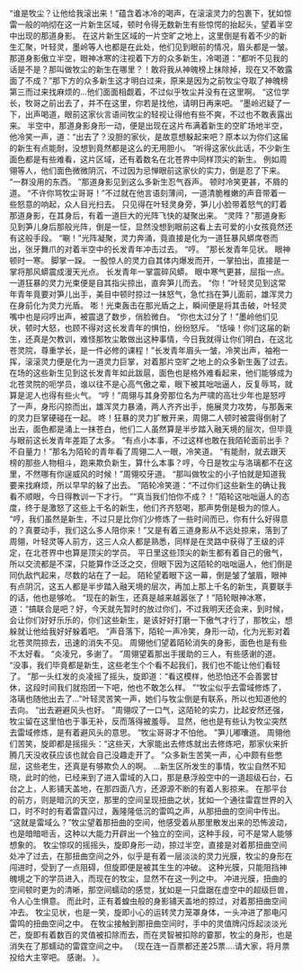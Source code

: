 “谁是牧尘？让他给我滚出来！”蕴含着冰冷的喝声，在滚滚灵力的包裹下，犹如惊雷一般的响彻在这一片新生区域，顿时令得无数新生有些惊愕的抬起头，望着半空中出现的那道身影。
在这片新生区域的一片空旷之地上，这里倒是有着不少的新生汇聚，叶轻灵，墨岭等人也都是在此处，他们见到眼前的情况，眉头都是一皱。
那道身影傲立半空，眼神冰寒的注视着下方的众多新生，冷喝道：“都听不见我的话是不是？那叫做牧尘的新生在哪里？！敢将我从神魄榜上抹除掉，现在又不敢露面了不成？”那下方的众多新生这才明白过来，原来是因为之前牧尘夺取了神魄榜第三而过来找麻烦的...他们面面相觑着，不过似乎牧尘并没有在这里啊。
“这位学长，牧哥之前出去了，并不在这里，你若是找他，请明日再来吧。
”墨岭迟疑了一下，出声喝道，眼前这家伙言语间牧尘的轻视让得他有些不爽，不过也不敢表露出来。
半空中，那道身影身形一动，便是出现在这片布满着新生的空旷场地半空，他冷笑一声，道：“出去了？没胆的家伙，是故意想躲起来吧？原本以为你们这届的新生有点能耐，没想到竟然都是这么的无用胆小。
”听得这家伙此话，不少新生面色都是有些难看，这片区域，还有着数名在北苍界中同样顶尖的新生。
例如周翎等人，他们面色微微阴沉，不过因为忌惮眼前这家伙的实力，倒是忍了下来。
“一群没用的东西。
”那道身影见到这么多新生忍气吞声。
顿时冷笑更甚，不屑的道。
“不许你骂牧尘哥哥！”不过就在他言语刻薄间，一道清脆稚嫩的声音带着一些怒意的响起，众人目光扫去。
只见得在叶轻灵身旁，笋儿小脸带着怒气的盯着那道身影，在其身后，有着一道巨大的光阵飞快的凝聚出来。
“灵阵？”那道身影见到笋儿身后那般光阵，倒是一怔，显然没想到眼前这看上去可爱的小女孩竟然还有这般手段。
“唰！”光阵凝聚，灵力奔涌，竟直接是化为一道狂暴风蟒席卷而出，张牙舞爪的对着半空中的长发青年冲击过去。
“哼。
”那长发青年见状。
眼神顿时一寒。
脚掌一跺。
一股惊人的灵力自其体内爆发而开，一掌拍出，直接是一掌将那风蟒震成漫天光点。
长发青年一掌震碎风蟒。
眼中寒气更甚，屈指一点。
一道狂暴的灵力光束便是自其指尖掠出，直奔笋儿而去。
“你！”叶轻灵见到这常年青年竟要对笋儿出手，美目中顿时掠过一抹怒气，急忙挡在笋儿面前，雄浑灵力在身前化为灵力光盾。
嘭！光束轰击在那光盾之上，瞬间便是将其击破，叶轻灵嘴中也是闷哼出声，被震退了数步，俏脸微白。
“你也太过分了！”墨岭他们见状，顿时大怒，也顾不得对这长发青年的惧怕，纷纷怒斥。
“恬噪！你们这届的新生，还真是欠教训，难怪那牧尘敢做出这种事情，今日我就得让你们明白，在这北苍灵院，尊重学长，是一件必修的课程！”长发青年眉头一皱，冷笑出声，袖袍一挥，滚滚灵力便是化为一道灵力巨掌，对着那片空旷之地上的众多新生轰了过去。
在场的这些新生见到这长发青年如此跋扈，面色也是格外难看起来，他们能够成为北苍灵院的呃学员，谁以往不是心高气傲之辈，眼下被其咄咄逼人，反复辱骂，就算是泥人也得有些火气。
“哼！”周翎与其身旁那位名为严啸的高壮少年也是怒哼了一声，身形闪掠而出，雄浑灵力暴涌，两人齐齐出手，施展灵力攻势，与那轰来的灵力巨掌硬碰在一起。
咚！狂暴的灵力扩散开来，周翎二人顿时被震得倒射了出去，面色都是涌上一抹苍白，他们二人虽然算是半步踏入融天境的层次，但毕竟与眼前这长发青年差距了太多。
“有点小本事，不过这样也敢在我陌轮面前出手？不自量力！”那名为陌轮的青年看了周翎二人一眼，冷笑道。
“有能耐，就去跟天榜的那些人物相斗，跑来欺负新生，算什么本事？哼，今日是牧尘与洛璃都不在这里，不然哪有你逞威风的时候！”周翎咬牙道。
“那叫做牧尘的小子怕就是知道我要来找麻烦，所以早早的躲了出去。
”陌轮冷笑道：“不过你们这些新生的确让我看不顺眼，今日得教训一下才行。
”“真当我们怕你不成？！”陌轮这咄咄逼人的态度，终于是激怒了这些上千名的新生，他们齐齐怒喝，那声势倒是极为的惊人。
“哼，我们虽然是新生，不过只是比你们少修炼了一些时间而已，你有什么好得意的？真要动手，我们这么多人陪你来！”又是有着三道身影从不远处掠来，落到了周翎，叶轻灵等人前方，这三人众人都是熟悉，同样是在灵路中获得了王级的评定，在北苍界中也算是顶尖的学员。
平日里这些顶尖的新生都有着自己的傲气，所以交流都是不深，只能算作泛泛之交，但眼下因为这陌轮的咄咄逼人，他们倒是同仇敌忾起来，尽数的站在了一起。
陌轮望着眼下这一幕，倒是皱了皱眉，眼神有点阴沉，这五人都是半步踏入融天境的层次，再加上那上千名的新生，真要联手的话，他也是够呛。
“现在的新生，还真是越来越嚣张了！”陌轮眼神冰寒，道：“搞联合是吧？好，今天就先暂时的放过你们，不过我明天还会来，到时候，会让你们好好乐乐的，你们这些新生，是该好好打磨一下傲气才行了，那牧尘，想躲就让他给我好好躲着吧。
”声音落下，陌轮一声冷笑，身形一动，化为光影对着北苍灵院掠去，迅速的消失不见。
周翎他们望着陌轮消失的身影，面色也是有些不太好看。
“炎凌兄，多谢了。
”周翎望着那出手援助的三人，有些感谢的道。
“没事，我们毕竟都是新生，这些老生个个看不起我们，我们也不能让他们看轻了。
”那一头红发的炎凌摇了摇头，旋即道：“看这模样，他恐怕还不会善罢甘休，这段时间我们就抱团一下吧，他也不敢怎么样。
”“牧尘似乎去雷域修炼了，洛璃也随他出去了...”叶轻灵苦笑一声，她们与牧尘倒是有联系，所以也知道他的去向。
“出去避避风头也好。
”周翎叹了一口气，这陌轮的实力，比起安然还强，牧尘留在这里怕也于事无补，反而落得被羞辱。
显然，他也是有些认为牧尘突然去雷域修炼，是有着避风头的意思。
“牧尘哥哥才不怕他。
”笋儿嘟囔道。
周翎他们苦笑，旋即都是摇摇头：“这些天，大家能出去修炼就出去修炼吧，那家伙来折腾几天没收获应该也就会自己没趣走开了。
”众多新生苦笑一声，心中颇有些憋屈，这些老生，还真是有够欺负人的啊。
...新生区所发生的事情，牧尘自然不知晓，此时的他，已经来到了进入雷域的入口，那是悬浮般空中的一道超级石台，石台之上，人影铺天盖地，在那四面八方，还源源不断的有着人影掠来。
在那平台的前方，则是暗沉的天空，那里的空间呈现扭曲之状，犹如一个通往雷霆世界的入口，时不时的有着雷霆闪过，轰隆隆低沉的雷鸣之声，从那扭曲的空间中传出。
“这就是雷域么？”牧尘望着那扭曲的空间，他感受着从那里散发出来的恐怖波动，也是暗暗咂舌，这种以大能力开辟出一个独立的空间，这种手段，可不是常人能够想象的。
牧尘惊叹的摇摇头，旋即身形一动，掠过半空，直接是对着那扭曲空间处冲了过去，在那扭曲空间之外，似乎是有着一层淡淡的灵力光膜，牧尘的身形在闯进时，受到了一点阻碍，但旋即便是被其生生的冲破。
这种光膜，只能阻挡神魄境之下的学员进入，而现在的牧尘，显然不在这一列之中。
冲进光膜，扭曲的空间顿时更为的清晰，那空间蠕动的感觉，犹如是一只盘踞在虚空中的超级巨兽，令人心生惧意。
而此时，正有着蝗虫般的身影铺天盖地的掠过，对着那扭曲空间冲去。
牧尘见状，也是一笑，旋即小心的运转灵力笼罩身体，一头冲进了那电闪雷鸣的扭曲空间之中。
在牧尘接触到那扭曲空间时，手中的灵值牌闪烁起淡淡光芒，旋即有着数百的灵值被扣除而去，而在灵智被扣除的霎那，牧尘的身形，也是消失在了那蠕动的雷霆空间之中。
（现在连一百票都还差25票....请大家，将月票投给大主宰吧。
感谢。
）。
